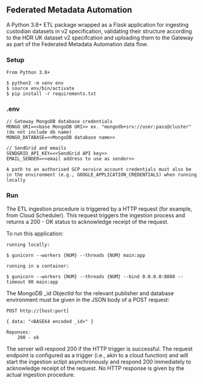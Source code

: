 ## Federated Metadata Automation

A Python 3.8+ ETL package wrapped as a Flask application for ingesting custodian datasets in v2 specification, validating their structure according to the HDR UK dataset v2 specifcation and uploading them to the Gateway as part of the Federated Metadata Automation data flow.

### Setup

```
From Python 3.8+

$ python3 -m venv env
$ source env/bin/activate
$ pip install -r requirements.txt

```

### .env

```
// Gateway MongoDB database credentials
MONGO_URI=<<base MongoDB URI>> ex. "mongodb+srv://user:pass@cluster" (do not include db name)
MONGO_DATABASE=<<MongoDB database name>>

// SendGrid and emails
SENDGRID_API_KEY=<<SendGrid API key>>
EMAIL_SENDER=<<email address to use as sender>>

A path to an authorised GCP service account credentials must also be in the environment (e.g., GOOGLE_APPLICATION_CREDENTIALS) when running locally
```

### Run

The ETL ingestion procedure is triggered by a HTTP request (for example, from Cloud Scheduler). This request triggers the ingestion process and returns a 200 - OK status to acknowledge receipt of the request.

To run this application:

```
running locally:

$ gunicorn --workers {NUM} --threads {NUM} main:app

running in a container:

$ gunicorn --workers {NUM} --threads {NUM} --bind 0.0.0.0:8080 --timeout 90 main:app
```

The MongoDB \_id ObjectId for the relevant publisher and database environment must be given in the JSON body of a POST request:

```
POST http://[host:port]

{ data: "<BASE64 encoded _id>" }

Reponses:
    200 - ok
```

The server will respond 200 if the HTTP trigger is successful. The request endpoint is configured as a trigger (i.e., akin to a cloud function) and will start the ingestion sctipt asynchronously and respond 200 immediately to acknowledge receipt of the request. No HTTP response is given by the actual ingestion procedure.
